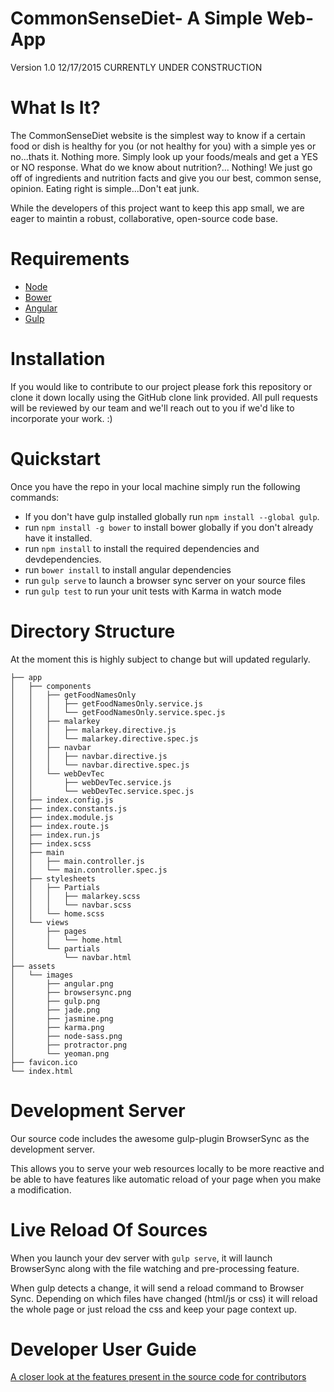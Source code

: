 # CommonSenseDiet- A Simple Web-App
Version 1.0 12/17/2015
CURRENTLY UNDER CONSTRUCTION



# What Is It?

The CommonSenseDiet website is the simplest way to know if a certain food or
dish is healthy for you (or not healthy for you) with a simple yes or no...thats it. Nothing more.
Simply look up your foods/meals and get a YES or NO response. What do we know about nutrition?...
Nothing! We just go off of ingredients and nutrition facts and give you our best, common sense, opinion.
Eating right is simple...Don't eat junk.

While the developers of this project want to keep this app small, we are
eager to maintin a robust, collaborative, open-source code base.

# Requirements

* [Node](https://nodejs.org/en/)
* [Bower](http://bower.io/)
* [Angular](https://angularjs.org/)
* [Gulp](http://gulpjs.com/)

# Installation

If you would like to contribute to our project please fork
this repository or clone it down locally using the GitHub clone link
provided. All pull requests will be reviewed by our team and we'll reach
out to you if we'd like to incorporate your work. :)

# Quickstart

Once you have the repo in your local machine simply run the following commands:

* If you don't have gulp installed globally run `npm install --global gulp`.
* run `npm install -g bower` to install bower globally if you don't already have it installed.
* run `npm install` to install the required dependencies and devdependencies.
* run `bower install` to install angular dependencies
* run `gulp serve` to launch a browser sync server on your source files
* run `gulp test` to run your unit tests with Karma in watch mode

# Directory Structure

At the moment this is highly subject to change but will updated regularly.  

```
├── app
│   ├── components
│   │   ├── getFoodNamesOnly
│   │   │   ├── getFoodNamesOnly.service.js
│   │   │   └── getFoodNamesOnly.service.spec.js
│   │   ├── malarkey
│   │   │   ├── malarkey.directive.js
│   │   │   └── malarkey.directive.spec.js
│   │   ├── navbar
│   │   │   ├── navbar.directive.js
│   │   │   └── navbar.directive.spec.js
│   │   └── webDevTec
│   │       ├── webDevTec.service.js
│   │       └── webDevTec.service.spec.js
│   ├── index.config.js
│   ├── index.constants.js
│   ├── index.module.js
│   ├── index.route.js
│   ├── index.run.js
│   ├── index.scss
│   ├── main
│   │   ├── main.controller.js
│   │   └── main.controller.spec.js
│   ├── stylesheets
│   │   ├── Partials
│   │   │   ├── malarkey.scss
│   │   │   └── navbar.scss
│   │   └── home.scss
│   └── views
│       ├── pages
│       │   └── home.html
│       └── partials
│           └── navbar.html
├── assets
│   └── images
│       ├── angular.png
│       ├── browsersync.png
│       ├── gulp.png
│       ├── jade.png
│       ├── jasmine.png
│       ├── karma.png
│       ├── node-sass.png
│       ├── protractor.png
│       └── yeoman.png
├── favicon.ico
└── index.html

```

# Development Server

Our source code includes the awesome gulp-plugin BrowserSync as the development server.

This allows you to serve your web resources locally to be more reactive and be able to have features like automatic reload of your page when you make a modification.

# Live Reload Of Sources

When you launch your dev server with `gulp serve`, it will launch BrowserSync along with the file watching and pre-processing feature.

When gulp detects a change, it will send a reload command to Browser Sync. Depending on which files have changed (html/js or css) it will reload the whole page or just reload the css and keep your page context up.

# Developer User Guide

[A closer look at the features present in the source code for contributors](user-guide.md)
